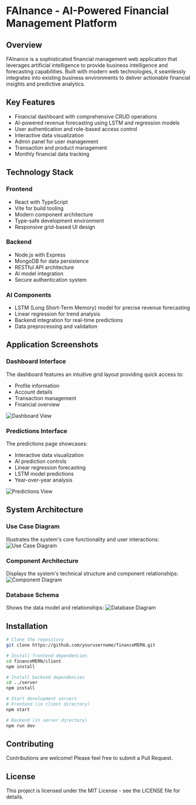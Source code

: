 # FAInance - AI-Powered Financial Management Platform

## Overview
FAInance is a sophisticated financial management web application that leverages artificial intelligence to provide business intelligence and forecasting capabilities. Built with modern web technologies, it seamlessly integrates into existing business environments to deliver actionable financial insights and predictive analytics.

## Key Features
- Financial dashboard with comprehensive CRUD operations
- AI-powered revenue forecasting using LSTM and regression models
- User authentication and role-based access control
- Interactive data visualization
- Admin panel for user management
- Transaction and product management
- Monthly financial data tracking

## Technology Stack

### Frontend
- React with TypeScript
- Vite for build tooling
- Modern component architecture
- Type-safe development environment
- Responsive grid-based UI design

### Backend
- Node.js with Express
- MongoDB for data persistence
- RESTful API architecture
- AI model integration
- Secure authentication system

### AI Components
- LSTM (Long Short-Term Memory) model for precise revenue forecasting
- Linear regression for trend analysis
- Backend integration for real-time predictions
- Data preprocessing and validation

## Application Screenshots

### Dashboard Interface
The dashboard features an intuitive grid layout providing quick access to:
- Profile information
- Account details
- Transaction management
- Financial overview

![Dashboard View](https://github.com/user-attachments/assets/939c1def-c8c6-40bd-a596-42f3ba674236)

### Predictions Interface
The predictions page showcases:
- Interactive data visualization
- AI prediction controls
- Linear regression forecasting
- LSTM model predictions
- Year-over-year analysis

![Predictions View](https://github.com/user-attachments/assets/1e661ffc-fb1b-4bc0-ba58-726a5511856f)

## System Architecture

### Use Case Diagram
Illustrates the system's core functionality and user interactions:
![Use Case Diagram](https://github.com/user-attachments/assets/f4e16665-e1b5-4d26-9d54-988406682a54)

### Component Architecture
Displays the system's technical structure and component relationships:
![Component Diagram](https://github.com/user-attachments/assets/d5dc0cba-60aa-4404-91f3-1ee5402c8752)

### Database Schema
Shows the data model and relationships:
![Database Diagram](https://github.com/user-attachments/assets/54df9802-28a9-4b06-9043-d8fa37c0e035)

## Installation
```bash
# Clone the repository
git clone https://github.com/yourusername/financeMERN.git

# Install frontend dependencies
cd financeMERN/client
npm install

# Install backend dependencies
cd ../server
npm install

# Start development servers
# Frontend (in client directory)
npm start

# Backend (in server directory)
npm run dev

```

## Contributing
Contributions are welcome! Please feel free to submit a Pull Request.

## License
This project is licensed under the MIT License - see the LICENSE file for details.
